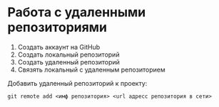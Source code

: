 # **Работа с удаленными репозиториями**

1. Создать аккаунт на GitHub
2. Создать локальный репозиторий
3. Создать удаленный репозиторий
4. Связять локальный с удаленным репозиторием

Добавить удаленный репозиторий к проекту:
```
git remote add <имф репозитория> <url адресс репозитория в сети>
```
